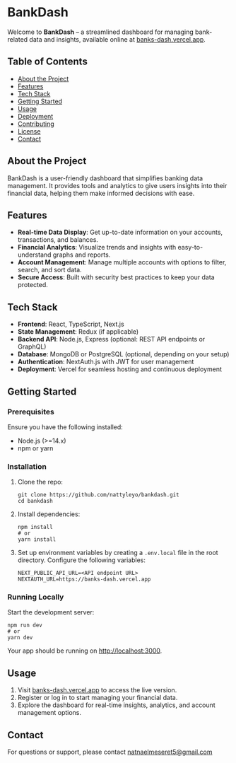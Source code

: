 <!DOCTYPE html>
<html lang="en">
<head>
    <meta charset="UTF-8">
    <meta name="viewport" content="width=device-width, initial-scale=1.0">
    <title>BankDash README</title>
</head>
<body>
    <h1>BankDash</h1>
    <p>Welcome to <strong>BankDash</strong> – a streamlined dashboard for managing bank-related data and insights, available online at 
        <a href="https://banks-dash.vercel.app" target="_blank">banks-dash.vercel.app</a>.
    </p>

  <h2>Table of Contents</h2>
    <ul>
        <li><a href="#about-the-project">About the Project</a></li>
        <li><a href="#features">Features</a></li>
        <li><a href="#tech-stack">Tech Stack</a></li>
        <li><a href="#getting-started">Getting Started</a></li>
        <li><a href="#usage">Usage</a></li>
        <li><a href="#deployment">Deployment</a></li>
        <li><a href="#contributing">Contributing</a></li>
        <li><a href="#license">License</a></li>
        <li><a href="#contact">Contact</a></li>
    </ul>

  <h2 id="about-the-project">About the Project</h2>
    <p>BankDash is a user-friendly dashboard that simplifies banking data management. It provides tools and analytics to give users insights into their financial data, helping them make informed decisions with ease.</p>

  <h2 id="features">Features</h2>
    <ul>
        <li><strong>Real-time Data Display</strong>: Get up-to-date information on your accounts, transactions, and balances.</li>
        <li><strong>Financial Analytics</strong>: Visualize trends and insights with easy-to-understand graphs and reports.</li>
        <li><strong>Account Management</strong>: Manage multiple accounts with options to filter, search, and sort data.</li>
        <li><strong>Secure Access</strong>: Built with security best practices to keep your data protected.</li>
    </ul>

  <h2 id="tech-stack">Tech Stack</h2>
    <ul>
        <li><strong>Frontend</strong>: React, TypeScript, Next.js</li>
        <li><strong>State Management</strong>: Redux (if applicable)</li>
        <li><strong>Backend API</strong>: Node.js, Express (optional: REST API endpoints or GraphQL)</li>
        <li><strong>Database</strong>: MongoDB or PostgreSQL (optional, depending on your setup)</li>
        <li><strong>Authentication</strong>: NextAuth.js with JWT for user management</li>
        <li><strong>Deployment</strong>: Vercel for seamless hosting and continuous deployment</li>
    </ul>

  <h2 id="getting-started">Getting Started</h2>

  <h3>Prerequisites</h3>
    <p>Ensure you have the following installed:</p>
    <ul>
        <li>Node.js (>=14.x)</li>
        <li>npm or yarn</li>
    </ul>

   <h3>Installation</h3>
    <ol>
        <li>Clone the repo:
            <pre><code>git clone https://github.com/nattyleyo/bankdash.git
cd bankdash</code></pre>
        </li>
        <li>Install dependencies:
            <pre><code>npm install
# or
yarn install</code></pre>
        </li>
        <li>Set up environment variables by creating a <code>.env.local</code> file in the root directory. Configure the following variables:
            <pre><code>NEXT_PUBLIC_API_URL=&lt;API endpoint URL&gt;
NEXTAUTH_URL=https://banks-dash.vercel.app</code></pre>
        </li>
    </ol>

   <h3>Running Locally</h3>
    <p>Start the development server:</p>
    <pre><code>npm run dev
# or
yarn dev</code></pre>
    <p>Your app should be running on <a href="http://localhost:3000" target="_blank">http://localhost:3000</a>.</p>

   <h2 id="usage">Usage</h2>
    <ol>
        <li>Visit <a href="https://banks-dash.vercel.app" target="_blank">banks-dash.vercel.app</a> to access the live version.</li>
        <li>Register or log in to start managing your financial data.</li>
        <li>Explore the dashboard for real-time insights, analytics, and account management options.</li>
    </ol>

    
   <h2 id="contact">Contact</h2>
    <p>For questions or support, please contact <a href="mailto:natnaelmeseret5@gmail.com">natnaelmeseret5@gmail.com</a> 
</body>
</html>
